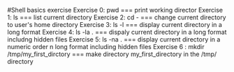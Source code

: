 #Shell basics exercise
Exercise 0: pwd === print working director
Exercise 1: ls === list current directory
Exercise 2: cd - === change current directory to user's home directory
Exercise 3: ls -l === display current directory in a long format
Exercise 4: ls -la . === dispaly current directory in a long format includng hidden files 
Exercise 5: ls -na . === display current directory in a numeric order n long format including hidden files
Exercise 6 : mkdir /tmp/my_first_dirctory === make directory my_first_directory in the /tmp/ directory
